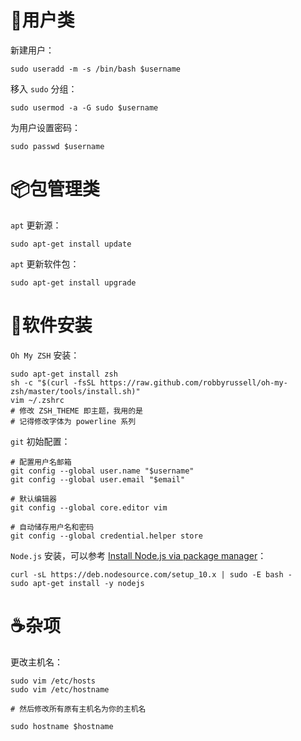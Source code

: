 # 👦用户类
新建用户：

```
sudo useradd -m -s /bin/bash $username
```

移入 `sudo` 分组：

```
sudo usermod -a -G sudo $username
```

为用户设置密码：

```
sudo passwd $username
```

# 📦包管理类
`apt` 更新源：

```
sudo apt-get install update
```

`apt` 更新软件包：

```
sudo apt-get install upgrade
```

# 🥤软件安装
`Oh My ZSH` 安装：

```
sudo apt-get install zsh
sh -c "$(curl -fsSL https://raw.github.com/robbyrussell/oh-my-zsh/master/tools/install.sh)"
vim ~/.zshrc
# 修改 ZSH_THEME 即主题，我用的是 
# 记得修改字体为 powerline 系列
```

`git` 初始配置：

```
# 配置用户名邮箱
git config --global user.name "$username"
git config --global user.email "$email"

# 默认编辑器
git config --global core.editor vim

# 自动储存用户名和密码
git config --global credential.helper store
```

`Node.js` 安装，可以参考 [Install Node.js via package manager](https://nodejs.org/en/download/package-manager/)：

```
curl -sL https://deb.nodesource.com/setup_10.x | sudo -E bash -
sudo apt-get install -y nodejs
```

# ☕杂项
更改主机名：

```
sudo vim /etc/hosts
sudo vim /etc/hostname

# 然后修改所有原有主机名为你的主机名

sudo hostname $hostname
```
